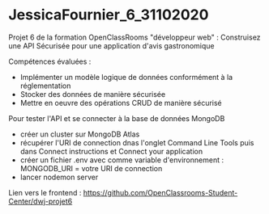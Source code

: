 # JessicaFournier_6_31102020

Projet 6 de la formation OpenClassRooms "développeur web" : Construisez une API Sécurisée pour une application d'avis gastronomique

Compétences évaluées :
  - Implémenter un modèle logique de données conformément à la réglementation
  - Stocker des données de manière sécurisée
  - Mettre en oeuvre des opérations CRUD de manière sécurisé

Pour tester l'API et se connecter à la base de données MongoDB 
  - créer un cluster sur MongoDB Atlas
  - récupérer l'URI de connection dnas l'onglet Command Line Tools puis dans Connect instructions et Connect your application
  - créer un fichier .env avec comme variable d'environnement : MONGODB_URI = votre URI de connection
  - lancer nodemon server

Lien vers le frontend : https://github.com/OpenClassrooms-Student-Center/dwj-projet6
  
